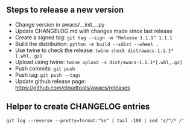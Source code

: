 ## Steps to release a new version

- Change version in  awacs/\_\_init\_\_.py
- Update CHANGELOG.md with changes made since last release
- Create a signed tag: ```git tag --sign -m "Release 1.1.1" 1.1.1```
- Build the distribution: ```python -m build --sdist --wheel .```
- Use twine to check the release: ```twine check dist/awacs-1.1.1*[.whl,.gz]```
- Upload using twine: ```twine upload -s dist/awacs-1.1.1*[.whl,.gz]```
- Push commits: ```git push```
- Push tag: ```git push --tags```
- Update github release page: https://github.com/cloudtools/awacs/releases


Helper to create CHANGELOG entries
----------------------------------

``git log --reverse --pretty=format:"%s" | tail -100 | sed 's/^/* /'``
